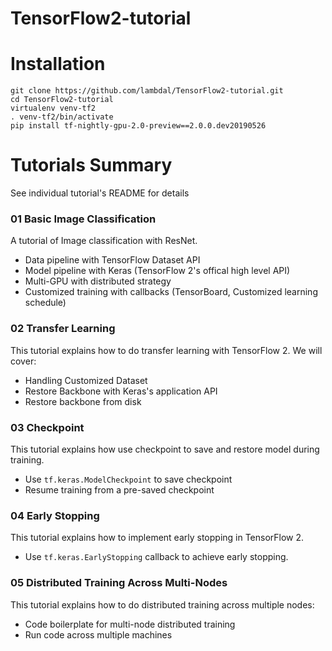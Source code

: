 # TensorFlow2-tutorial


# Installation

```
git clone https://github.com/lambdal/TensorFlow2-tutorial.git
cd TensorFlow2-tutorial
virtualenv venv-tf2
. venv-tf2/bin/activate
pip install tf-nightly-gpu-2.0-preview==2.0.0.dev20190526
```


# Tutorials Summary

See individual tutorial's README for details

### 01 Basic Image Classification

A tutorial of Image classification with ResNet. 
* Data pipeline with TensorFlow Dataset API
* Model pipeline with Keras (TensorFlow 2's offical high level API)
* Multi-GPU with distributed strategy
* Customized training with callbacks (TensorBoard, Customized learning schedule)

### 02 Transfer Learning
This tutorial explains how to do transfer learning with TensorFlow 2. We will cover:

* Handling Customized Dataset
* Restore Backbone with Keras's application API
* Restore backbone from disk

### 03 Checkpoint
This tutorial explains how use checkpoint to save and restore model during training.

* Use ```tf.keras.ModelCheckpoint``` to save checkpoint
* Resume training from a pre-saved checkpoint

### 04 Early Stopping
This tutorial explains how to implement early stopping in TensorFlow 2.

* Use ```tf.keras.EarlyStopping``` callback to achieve early stopping.

### 05 Distributed Training Across Multi-Nodes
This tutorial explains how to do distributed training across multiple nodes:

* Code boilerplate for multi-node distributed training
* Run code across multiple machines

